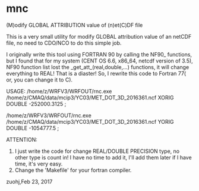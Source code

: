 # mnc
(M)odify GLOBAL ATTRIBUTION value of (n)et(C)DF file

This is a very small utility for modify GLOBAL attribution value of an netCDF file, no need to CDO/NCO to do this simple job.

I originally write this tool using FORTRAN 90 by calling the NF90\_ functions, but I found that for my system (CENT OS 6.6, x86_64, netcdf version of 3.5), NF90 function list lost the \_get_att\_(real,double,...) functions, it will change everything to REAL! That is a diaster!
So, I rewrite this code to Fortran 77( or, you can change it to C).

USAGE:
/home/z/WRFV3/WRFOUT/rnc.exe /home/z/CMAQ/data/mcip3/YC03/MET_DOT_3D_2016361.ncf XORIG DOUBLE -252000.3125 ;

/home/z/WRFV3/WRFOUT/rnc.exe /home/z/CMAQ/data/mcip3/YC03/MET_DOT_3D_2016361.ncf YORIG DOUBLE -1054777.5 ;

ATTENTION:
1. I just write the code for change REAL/DOUBLE PRECISION type, no other type is count in! I have no time to add it, I'll add them later if I have time, it's very easy.
2. Change the 'Makefile' for your fortran compiler.

zuohj,Feb 23, 2017
